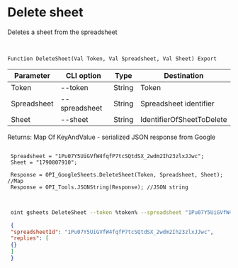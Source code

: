 ﻿---
sidebar_position: 2
---

# Delete sheet
 Deletes a sheet from the spreadsheet


<br/>


`Function DeleteSheet(Val Token, Val Spreadsheet, Val Sheet) Export`

 | Parameter | CLI option | Type | Destination |
 |-|-|-|-|
 | Token | --token | String | Token |
 | Spreadsheet | --spreadsheet | String | Spreadsheet identifier |
 | Sheet | --sheet | String | IdentifierOfSheetToDelete |

 
 Returns: Map Of KeyAndValue - serialized JSON response from Google





```bsl title="Code example"
 
 Spreadsheet = "1Pu07Y5UiGVfW4fqfP7tcSQtdSX_2wdm2Ih23zlxJJwc";
 Sheet = "1790807910";
 
 Response = OPI_GoogleSheets.DeleteSheet(Token, Spreadsheet, Sheet); //Map
 Response = OPI_Tools.JSONString(Response); //JSON string
 
```
	


```sh title="CLI command example"
 
 oint gsheets DeleteSheet --token %token% --spreadsheet "1Pu07Y5UiGVfW4fqfP7tcSQtdSX_2wdm2Ih23zlxJJwc" --sheet "1790807910"

```

```json title="Result"
 {
 "spreadsheetId": "1Pu07Y5UiGVfW4fqfP7tcSQtdSX_2wdm2Ih23zlxJJwc",
 "replies": [
 {}
 ]
 }
```
